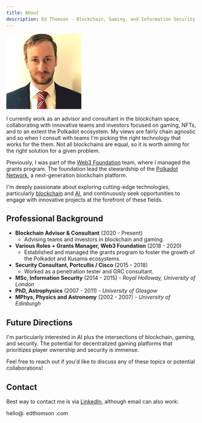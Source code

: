 ```yaml
---
title: About
description: Ed Thomson - Blockchain, Gaming, and Information Security Expert
---
```


![Profile Picture](../images/edthomson_linkedin.jpg)

I currently work as an advisor and consultant in the blockchain space, collaborating with innovative teams and investors focused on gaming, NFTs, and to an extent the Polkadot ecosystem. My views are fairly chain agnostic and so when I consult with teams I'm picking the right technology that works for the them. Not all blockchains are equal, so it is worth aiming for the right solution for a given problem.

Previously, I was part of the [Web3 Foundation](https://web3.foundation/) team, where I managed the grants program. The foundation lead the stewardship of the [Polkadot Network](https://polkadot.com/), a next-generation blockchain platform.

I'm deeply passionate about exploring cutting-edge technologies, particularly [blockchain](./blockchain/) and [AI](./AI/), and continuously seek opportunities to engage with innovative projects at the forefront of these fields.


## Professional Background

*   **Blockchain Advisor & Consultant** (2020 - Present)
    *   Advising teams and investors in blockchain and gaming.
*   **Various Roles + Grants Manager, Web3 Foundation** (2018 - 2020)
    *   Established and managed the grants program to foster the growth of the Polkadot and Kusama ecosystems.
*   **Security Consultant, Portcullis / Cisco** (2015 - 2018)
    *   Worked as a penetration tester and GRC consultant.
*   **MSc, Information Security** (2014 - 2015) - *Royal Holloway, University of London*
*   **PhD, Astrophysics** (2007 - 2011) - *University of Glasgow*
*   **MPhys, Physics and Astronomy** (2002 - 2007) - *University of Edinburgh*


## Future Directions

I'm particularly interested in AI plus the intersections of blockchain, gaming, and security. The potential for decentralized gaming platforms that prioritizes player ownership and security is immense.

Feel free to reach out if you'd like to discuss any of these topics or potential collaborations!

## Contact
Best way to contact me is via [LinkedIn](https://www.linkedin.com/in/edward-thomson-080ba519/), although email can also work:

hello@. edthomson .com

